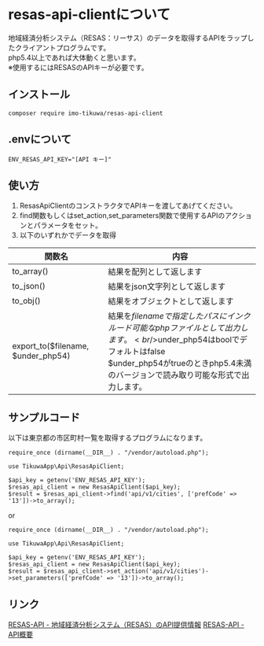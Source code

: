# resas-api-clientについて
地域経済分析システム（RESAS：リーサス）のデータを取得するAPIをラップしたクライアントプログラムです。  
php5.4以上であれば大体動くと思います。  
※使用するにはRESASのAPIキーが必要です。  

## インストール
```
composer require imo-tikuwa/resas-api-client
```

## .envについて
```
ENV_RESAS_API_KEY="[API キー]"
```

## 使い方

1. ResasApiClientのコンストラクタでAPIキーを渡してあげてください。
2. find関数もしくはset_action,set_parameters関数で使用するAPIのアクションとパラメータをセット。
3. 以下のいずれかでデータを取得

|関数名|内容|
|---|---|
|to_array()|結果を配列として返します|
|to_json()|結果をjson文字列として返します|
|to_obj()|結果をオブジェクトとして返します|
|export_to($filename, $under_php54)|結果を$filenameで指定したパスにインクルード可能なphpファイルとして出力します。<br />$under_php54はboolでデフォルトはfalse<br />$under_php54がtrueのときphp5.4未満のバージョンで読み取り可能な形式で出力します。|

## サンプルコード
以下は東京都の市区町村一覧を取得するプログラムになります。

```
require_once (dirname(__DIR__) . "/vendor/autoload.php");

use TikuwaApp\Api\ResasApiClient;

$api_key = getenv('ENV_RESAS_API_KEY');
$resas_api_client = new ResasApiClient($api_key);
$result = $resas_api_client->find('api/v1/cities', ['prefCode' => '13'])->to_array();
```
or
```
require_once (dirname(__DIR__) . "/vendor/autoload.php");

use TikuwaApp\Api\ResasApiClient;

$api_key = getenv('ENV_RESAS_API_KEY');
$resas_api_client = new ResasApiClient($api_key);
$result = $resas_api_client->set_action('api/v1/cities')->set_parameters(['prefCode' => '13'])->to_array();
```

## リンク
[RESAS-API - 地域経済分析システム（RESAS）のAPI提供情報](https://opendata.resas-portal.go.jp/)
[RESAS-API - API概要](https://opendata.resas-portal.go.jp/docs/api/v1/index.html)
